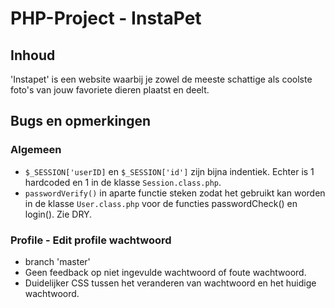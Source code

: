 # PHP-Project - InstaPet
## Inhoud
'Instapet' is een website waarbij je zowel de meeste schattige als coolste foto's van jouw favoriete dieren plaatst en deelt.
## Bugs en opmerkingen
### Algemeen
* `$_SESSION['userID]` en `$_SESSION['id']` zijn bijna indentiek. Echter is 1 hardcoded en 1 in de klasse `Session.class.php`.
* `passwordVerify()` in aparte functie steken zodat het gebruikt kan worden in de klasse `User.class.php` voor de functies passwordCheck() en login(). Zie DRY.
### Profile - Edit profile wachtwoord
* branch 'master'
* Geen feedback op niet ingevulde wachtwoord of foute wachtwoord.
* Duidelijker CSS tussen het veranderen van wachtwoord en het huidige wachtwoord.
